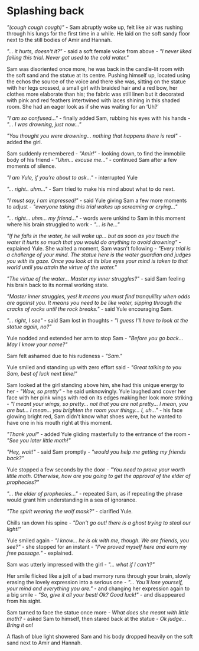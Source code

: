 # Splashing back

*"(cough cough cough)"* - Sam abruptly woke up, felt like air was rushing through his lungs for the first time in a while. He laid on the soft sandy floor next to the still bodies of Amir and Hannah.

*"... it hurts, doesn't it?"* - said a soft female voice from above - *"I never liked failing this trial. Never got used to the cold water."*

Sam was disoriented once more, he was back in the candle-lit room with the soft sand and the statue at its centre. Pushing himself up, located using the echos the source of the voice and there she was, sitting on the statue with her legs crossed, a small girl with braided hair and a red bow, her clothes more elaborate than his; the fabric was still linen but it decorated with pink and red feathers intertwined with laces shining in this shaded room. She had an eager look as if she was waiting for an ‘Uh?’

*"I am so confused..."* - finally added Sam, rubbing his eyes with his hands - *"... I was drowning, just now..."*

*"You thought you were drowning... nothing that happens there is real"* - added the girl.

Sam suddenly remembered - *"Amir!"* - looking down, to find the immobile body of his friend - *"Uhm... excuse me..."* - continued Sam after a few moments of silence.

*"I am Yule, if you’re about to ask..."* - interrupted Yule

*"... right.. uhm..."* - Sam tried to make his mind about what to do next.

*"I must say, I am impressed!"* - said Yule giving Sam a few more moments to adjust - *"everyone taking this trial wakes up screaming or crying..."*

*"... right... uhm... my friend..."* - words were unkind to Sam in this moment where his brain struggled to work - *"... is he..."*

*"If he falls in the water, he will wake up... but as soon as you touch the water it hurts so much that you would do anything to avoid drowning"* - explained Yule. She waited a moment, Sam wasn't following - *"Every trial is a challenge of your mind. The statue here is the water guardian and judges you with its gaze. Once you look at its blue eyes your mind is taken to that world until you attain the virtue of the water."*

*"The virtue of the water... Master my inner struggles?"* - said Sam feeling his brain back to its normal working state.

*"Master inner struggles, yes! It means you must find tranquillity when odds are against you. It means you need to be like water, sipping through the cracks of rocks until the rock breaks."* - said Yule encouraging Sam.

*"... right, I see"* - said Sam lost in thoughts - *"I guess I'll have to look at the statue again, no?"*

Yule nodded and extended her arm to stop Sam - *"Before you go back... May I know your name?"*

Sam felt ashamed due to his rudeness - *"Sam."*

Yule smiled and standing up with zero effort said - *"Great talking to you Sam, best of luck next time!"*

Sam looked at the girl standing above him, she had this unique energy to her - *"Wow, so pretty"* - he said unknowingly. Yule laughed and cover her face with her pink wings with red on its edges making her look more striking - *"I meant your wings, so pretty... not that you are not pretty... I mean, you are but... I mean... you brighten the room your thingy... I, uh..."* - his face glowing bright red, Sam didn't know what shoes were, but he wanted to have one in his mouth right at this moment.

*"Thank you!"* - added Yule gliding masterfully to the entrance of the room - *"See you later little moth!"*

*"Hey, wait!"* - said Sam promptly - *"would you help me getting my friends back?"*

Yule stopped a few seconds by the door - *"You need to prove your worth little moth. Otherwise, how are you going to get the approval of the elder of prophecies?"*

*"... the elder of prophecies..."* - repeated Sam, as if repeating the phrase would grant him understanding in a sea of ignorance.

*"The spirit wearing the wolf mask?"* - clarified Yule.

Chills ran down his spine - *"Don't go out! there is a ghost trying to steal our light!"*

Yule smiled again - *"I know... he is ok with me, though. We are friends, you see?"* - she stopped for an instant - *"I've proved myself here and earn my free passage."* - explained.

Sam was utterly impressed with the girl - *"... what if I can't?"*

Her smile flicked like a jolt of a bad memory runs through your brain, slowly erasing the lovely expression into a serious one - *"... You'll lose yourself, your mind and everything you are."* - and changing her expression again to a big smile - *"So, give it all your best! Ok? Good luck!"* - and disappeared from his sight.

Sam turned to face the statue once more - *What does she meant with little moth?* - asked Sam to himself, then stared back at the statue - *Ok judge... Bring it on!* 

A flash of blue light showered Sam and his body dropped heavily on the soft sand next to Amir and Hannah.
